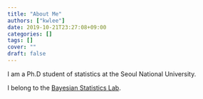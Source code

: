 ```yaml
---
title: "About Me"
authors: ["kwlee"]
date: 2019-10-21T23:27:08+09:00
categories: []
tags: []
cover: ""
draft: false 
---
```


I am a Ph.D student of statistics at the Seoul National University.

I belong to the [Bayesian Statistics Lab](https://snubayes.wordpress.com).
